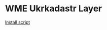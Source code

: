 # WME Ukrkadastr Layer
[Install script](https://greasyfork.org/ru/scripts/376886-wme-ukrkadastr-layer)
